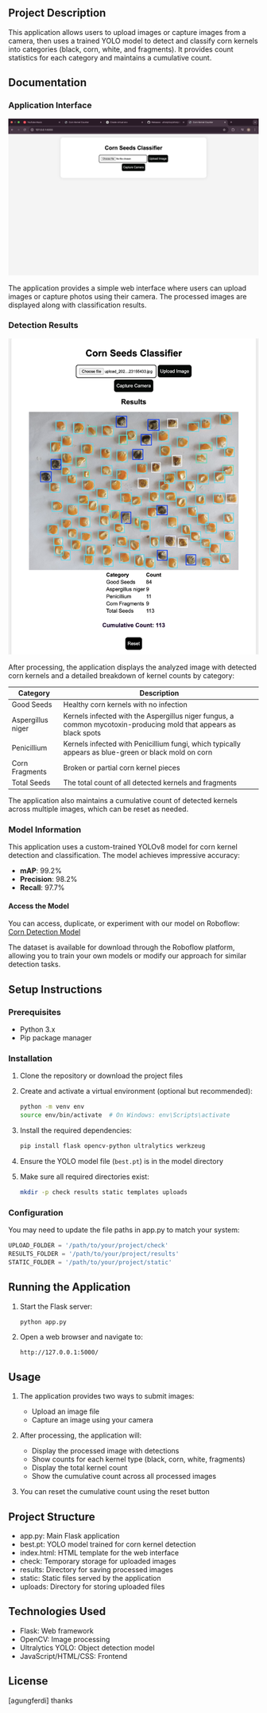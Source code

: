 ## Project Description

This application allows users to upload images or capture images from a camera, then uses a trained YOLO model to detect and classify corn kernels into categories (black, corn, white, and fragments). It provides count statistics for each category and maintains a cumulative count.

## Documentation

### Application Interface
![Application Interface](images/results-example.jpg)

The application provides a simple web interface where users can upload images or capture photos using their camera. The processed images are displayed along with classification results.

### Detection Results
![Classification Results](images/interface-example.png)

After processing, the application displays the analyzed image with detected corn kernels and a detailed breakdown of kernel counts by category:

| Category | Description |
|----------|-------------|
| Good Seeds | Healthy corn kernels with no infection |
| Aspergillus niger | Kernels infected with the Aspergillus niger fungus, a common mycotoxin-producing mold that appears as black spots |
| Penicillium | Kernels infected with Penicillium fungi, which typically appears as blue-green or black mold on corn |
| Corn Fragments | Broken or partial corn kernel pieces |
| Total Seeds | The total count of all detected kernels and fragments |

The application also maintains a cumulative count of detected kernels across multiple images, which can be reset as needed.

### Model Information

This application uses a custom-trained YOLOv8 model for corn kernel detection and classification. The model achieves impressive accuracy:

- **mAP**: 99.2%
- **Precision**: 98.2%
- **Recall**: 97.7%

#### Access the Model
You can access, duplicate, or experiment with our model on Roboflow:  
[Corn Detection Model](https://universe.roboflow.com/letsgo-itmav/corn_detect-3by1j/model/2)

The dataset is available for download through the Roboflow platform, allowing you to train your own models or modify our approach for similar detection tasks.
## Setup Instructions

### Prerequisites

- Python 3.x
- Pip package manager

### Installation

1. Clone the repository or download the project files

2. Create and activate a virtual environment (optional but recommended):
   ```sh
   python -m venv env
   source env/bin/activate  # On Windows: env\Scripts\activate
   ```

3. Install the required dependencies:
   ```sh
   pip install flask opencv-python ultralytics werkzeug
   ```

4. Ensure the YOLO model file (`best.pt`) is in the model directory

5. Make sure all required directories exist:
   ```sh
   mkdir -p check results static templates uploads
   ```

### Configuration

You may need to update the file paths in app.py to match your system:
```python
UPLOAD_FOLDER = '/path/to/your/project/check'
RESULTS_FOLDER = '/path/to/your/project/results'
STATIC_FOLDER = '/path/to/your/project/static'
```

## Running the Application

1. Start the Flask server:
   ```sh
   python app.py
   ```

2. Open a web browser and navigate to:
   ```
   http://127.0.0.1:5000/
   ```

## Usage

1. The application provides two ways to submit images:
   - Upload an image file
   - Capture an image using your camera

2. After processing, the application will:
   - Display the processed image with detections
   - Show counts for each kernel type (black, corn, white, fragments)
   - Display the total kernel count
   - Show the cumulative count across all processed images

3. You can reset the cumulative count using the reset button

## Project Structure

- app.py: Main Flask application
- best.pt: YOLO model trained for corn kernel detection
- index.html: HTML template for the web interface
- check: Temporary storage for uploaded images
- results: Directory for saving processed images
- static: Static files served by the application
- uploads: Directory for storing uploaded files

## Technologies Used

- Flask: Web framework
- OpenCV: Image processing
- Ultralytics YOLO: Object detection model
- JavaScript/HTML/CSS: Frontend

## License

[agungferdi]
thanks